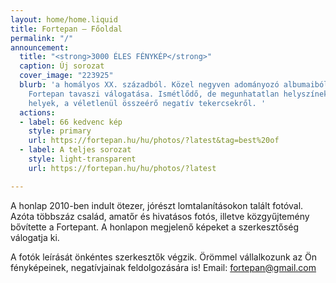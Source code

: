 ```yaml
---
layout: home/home.liquid
title: Fortepan — Főoldal
permalink: "/"
announcement:
  title: "<strong>3000 ÉLES FÉNYKÉP</strong>"
  caption: Új sorozat
  cover_image: "223925"
  blurb: 'a homályos XX. századból. Közel negyven adományozó albumaiból készült a
    Fortepan tavaszi válogatása. Ismétlődő, de megunhatatlan helyszínek, helyzetek,
    helyek, a véletlenül összeérő negatív tekercsekről. '
  actions:
  - label: 66 kedvenc kép
    style: primary
    url: https://fortepan.hu/hu/photos/?latest&tag=best%20of
  - label: A teljes sorozat
    style: light-transparent
    url: https://fortepan.hu/hu/photos/?latest

---
```

A honlap 2010-ben indult ötezer, jórészt lomtalanításokon talált fotóval. Azóta többszáz család, amatőr és hivatásos fotós, illetve közgyűjtemény bővítette a Fortepant. A honlapon megjelenő képeket a szerkesztőség válogatja ki.

A fotók leírását önkéntes szerkesztők végzik. Örömmel vállalkozunk az Ön fényképeinek, negatívjainak feldolgozására is! Email: [fortepan@gmail.com](mailto:fortepan@gmail.com)